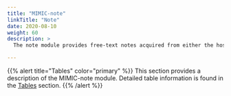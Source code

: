 ```yaml
---
title: "MIMIC-note"
linkTitle: "Note"
date: 2020-08-10
weight: 60
description: >
  The note module provides free-text notes acquired from either the hospital wide electronic health record or the ICU information system.

---
```


{{% alert title="Tables" color="primary" %}}
This section provides a description of the MIMIC-note module. Detailed table information is found in the [Tables](/iv/datasets/note) section. 
{{% /alert %}}